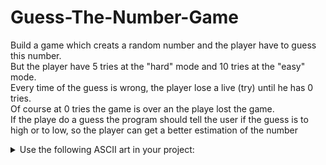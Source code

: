 # Guess-The-Number-Game

Build a game which creats a random number and the player have to guess this number.<br>
But the player have 5 tries at the "hard" mode and 10 tries at the "easy" mode.<br>
Every time of the guess is wrong, the player lose a live (try) until he has 0 tries.<br>
Of course at 0 tries the game is over an the playe lost the game.<br>
If the playe do a guess the program should tell the user if the guess is to high or to low, so the player can get a better estimation of the number<br>

<details><summary>Use the following ASCII art in your project:</summary>

```python
  
  / _ \_   _  ___  ___ ___  /__   \ |__   ___    /\ \ \_   _ _ __ ___ | |__   ___ _ __ 
 / /_\/ | | |/ _ \/ __/ __|   / /\/ '_ \ / _ \  /  \/ / | | | '_ ` _ \| '_ \ / _ \ '__|
/ /_\| |_| |  __/\__ \__ \  / /  | | | |  __/ / /\  /| |_| | | | | | | |_) |  __/ |   
\____/ \__,_|\___||___/___/  \/   |_| |_|\___| \_\ \/  \__,_|_| |_| |_|_.__/ \___|_|  
  
```

</details>
